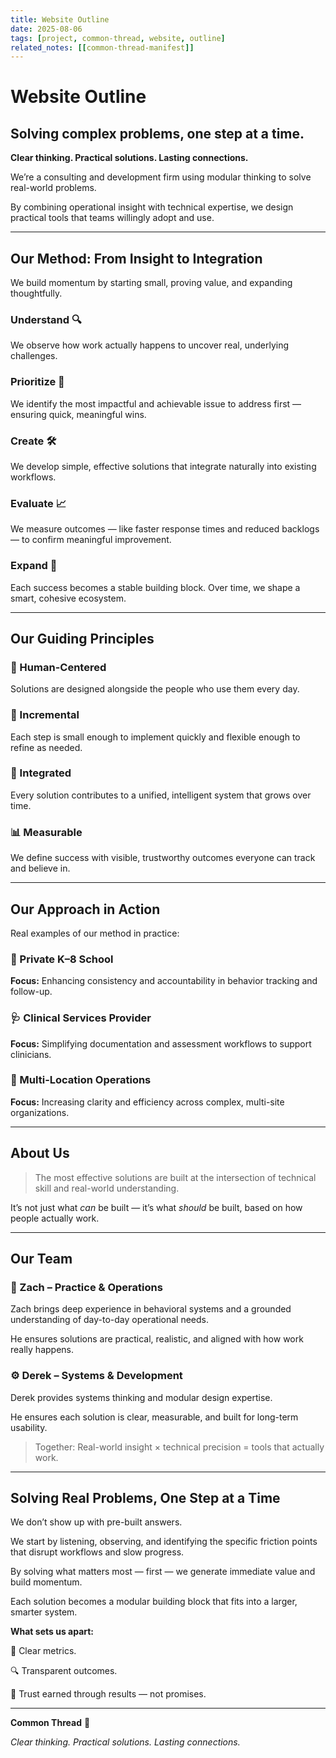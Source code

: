 ```yaml
---
title: Website Outline
date: 2025-08-06
tags: [project, common-thread, website, outline]
related_notes: [[common-thread-manifest]]
---
```

# Website Outline

## Solving complex problems, one step at a time.

**Clear thinking. Practical solutions. Lasting connections.**

We’re a consulting and development firm using modular thinking to solve real-world problems.

By combining operational insight with technical expertise, we design practical tools that teams willingly adopt and use.

---

## Our Method: From Insight to Integration

We build momentum by starting small, proving value, and expanding thoughtfully.

### Understand 🔍

We observe how work actually happens to uncover real, underlying challenges.

### Prioritize 🎯

We identify the most impactful and achievable issue to address first — ensuring quick, meaningful wins.

### Create 🛠️

We develop simple, effective solutions that integrate naturally into existing workflows.

### Evaluate 📈

We measure outcomes — like faster response times and reduced backlogs — to confirm meaningful improvement.

### Expand 🌱

Each success becomes a stable building block. Over time, we shape a smart, cohesive ecosystem.

---

## Our Guiding Principles

### 💬 Human-Centered

Solutions are designed alongside the people who use them every day.

### 🔁 Incremental

Each step is small enough to implement quickly and flexible enough to refine as needed.

### 🔗 Integrated

Every solution contributes to a unified, intelligent system that grows over time.

### 📊 Measurable

We define success with visible, trustworthy outcomes everyone can track and believe in.

---

## Our Approach in Action

Real examples of our method in practice:

### 🏫 Private K–8 School

**Focus:** Enhancing consistency and accountability in behavior tracking and follow-up.

### 🩺 Clinical Services Provider

**Focus:** Simplifying documentation and assessment workflows to support clinicians.

### 🏢 Multi-Location Operations

**Focus:** Increasing clarity and efficiency across complex, multi-site organizations.

---

## About Us

> The most effective solutions are built at the intersection of technical skill and real-world understanding.
> 

It’s not just what *can* be built — it’s what *should* be built, based on how people actually work.

---

## Our Team

### 🧩 Zach – Practice & Operations

Zach brings deep experience in behavioral systems and a grounded understanding of day-to-day operational needs.

He ensures solutions are practical, realistic, and aligned with how work really happens.

### ⚙️ Derek – Systems & Development

Derek provides systems thinking and modular design expertise.

He ensures each solution is clear, measurable, and built for long-term usability.

> Together: Real-world insight × technical precision = tools that actually work.
> 

---

## Solving Real Problems, One Step at a Time

We don’t show up with pre-built answers.

We start by listening, observing, and identifying the specific friction points that disrupt workflows and slow progress.

By solving what matters most — first — we generate immediate value and build momentum.

Each solution becomes a modular building block that fits into a larger, smarter system.

**What sets us apart:**

📏 Clear metrics.

🔍 Transparent outcomes.

🤝 Trust earned through results — not promises.

---

**Common Thread** 🧵

*Clear thinking. Practical solutions. Lasting connections.*